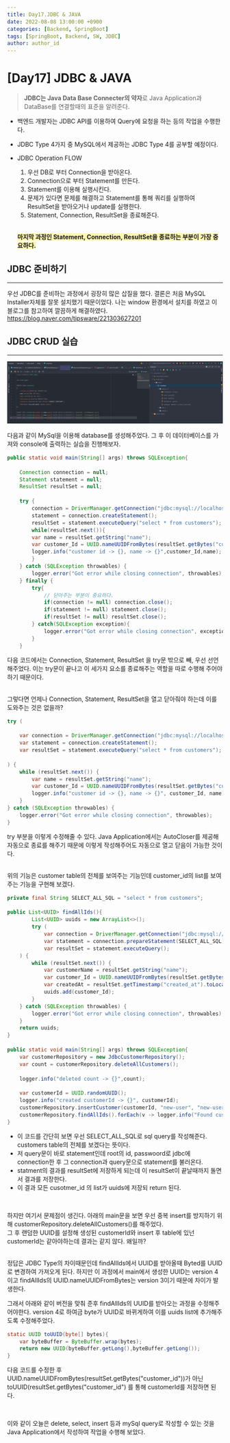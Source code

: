 ```yaml
---
title: Day17.JDBC & JAVA
date: 2022-08-08 13:00:00 +0900
categories: [Backend, SpringBoot]
tags: [SpringBoot, Backend, SW, JDBC] 
author: author_id 
---
```

# [Day17] JDBC & JAVA
> **JDBC는 Java Data Base Connecter의 약자**로 Java Application과 DataBase를 연결할때의 표준을 알려준다.

- 백엔드 개발자는 JDBC API를 이용하여 Query에 요청을 하는 등의 작업을 수행한다.
- JDBC Type 4가지 중 MySQL에서 제공하는 JDBC Type 4를 공부할 예정이다.

- JDBC Operation FLOW
    1. 우선 DB로 부터 Connection을 받아온다.
    2. Connection으로 부터 Statement를 만든다.
    3. Statement를 이용해 실행시킨다.
    4. 문제가 있다면 문제를 해결하고 Statement를 통해 쿼리를 실행하여 ResultSet을 받아오거나 update를 실행한다.
    5. Statement, Connection, ResultSet을 종료해준다.  
    <br>

    **<span style = "background-color: #fff5b1">마지막 과정인 Statement, Connection, ResultSet을 종료하는 부분이 가장 중요하다.</span>**


## JDBC 준비하기
---
우선 JDBC를 준비하는 과정에서 굉장히 많은 삽질을 했다. 결론은 처음 MySQL Installer자체를 잘못 설치했기 때문이었다. 나는 window 환경에서 설치를 하였고 이 블로그를 참고하여 깔끔하게 해결하였다.  
<https://blog.naver.com/tipsware/221303627201>

## JDBC CRUD 실습
---

![Desktop View](/assets/img/2022.08/09-1.PNG)

다음과 같이 MySql을 이용해 database를 생성해주었다. 그 후 이 데이터베이스를 가져와 console에 출력하는 실습을 진행해보자.  

```java
public static void main(String[] args) throws SQLException{
        
    Connection connection = null;
    Statement statement = null;
    ResultSet resultSet = null;

    try {
        connection = DriverManager.getConnection("jdbc:mysql://localhost/order_mgmt", "DB_ID","DB_PASSWORD");
        statement = connection.createStatement();
        resultSet = statement.executeQuery("select * from customers");
        while(resultSet.next()){
        var name = resultSet.getString("name");
        var customer_Id = UUID.nameUUIDFromBytes(resultSet.getBytes("customer_id"));
        logger.info("customer id -> {}, name -> {}",customer_Id,name);
        }
    } catch (SQLException throwables) {
        logger.error("Got error while closing connection", throwables);
    } finally {
        try{
            // 닫아주는 부분이 중요하다.
            if(connection != null) connection.close();
            if(statement != null) statement.close();
            if(resultSet != null) resultSet.close();
        } catch(SQLException exception){
            logger.error("Got error while closing connection", exception);
        }
    }
```

다음 코드에서는 Connection, Statement, ResultSet 을 try문 밖으로 빼, 우선 선언해주었다. 이는 try문이 끝나고 이 세가지 요소를 종료해주는 역할을 따로 수행해 주어야 하기 때문이다.  
<br>

그렇다면 언제나 Connection, Statement, ResultSet을 열고 닫아줘야 하는데 이를 도와주는 것은 없을까?  

```java
try (
            
    var connection = DriverManager.getConnection("jdbc:mysql://localhost/order_mgmt", "DB_ID","DB_PASSWORD");
    var statement = connection.createStatement();
    var resultSet = statement.executeQuery("select * from customers");

) {
    while (resultSet.next()) {
        var name = resultSet.getString("name");
        var customer_Id = UUID.nameUUIDFromBytes(resultSet.getBytes("customer_id"));
        logger.info("customer id -> {}, name -> {}", customer_Id, name);
    }
} catch (SQLException throwables) {
    logger.error("Got error while closing connection", throwables);
}
```

try 부분을 이렇게 수정해줄 수 있다. Java Application에서는 AutoCloser를 제공해 자동으로 종료를 해주기 때문에 이렇게 작성해주어도 자동으로 열고 닫음이 가능한 것이다.  
<br>

위의 기능은 customer table의 전체를 보여주는 기능인데 customer_id의 list를 보여주는 기능을 구현해 보겠다.

```java
private final String SELECT_ALL_SQL = "select * from customers";

public List<UUID> findAllIds(){
        List<UUID> uuids = new ArrayList<>();
        try (
            var connection = DriverManager.getConnection("jdbc:mysql://localhost/order_mgmt", "DB_ID","DB_PASSWORD");
            var statement = connection.prepareStatement(SELECT_ALL_SQL);
            var resultSet = statement.executeQuery();
    ) {
        while (resultSet.next()) {
            var customerName = resultSet.getString("name");
            var customer_Id = UUID.nameUUIDFromBytes(resultSet.getBytes("customer_id"));
            var createdAt = resultSet.getTimestamp("created_at").toLocalDateTime();
            uuids.add(customer_Id);
        }
    } catch (SQLException throwables) {
        logger.error("Got error while closing connection", throwables);
    }
    return uuids;
}

public static void main(String[] args) throws SQLException{
    var customerRepository = new JdbcCustomerRepository();
    var count = customerRepository.deleteAllCustomers();

    logger.info("deleted count -> {}",count);

    var customerId = UUID.randomUUID();
    logger.info("created customerId -> {}", customerId);
    customerRepository.insertCustomer(customerId, "new-user", "new-user@gmail.com");
    customerRepository.findAllIds().forEach(v -> logger.info("Found customerId : {}",v));
}
```
- 이 코드를 간단히 보면 우선 SELECT_ALL_SQL로 sql query를 작성해준다. customers table의 전체를 보겠다는 뜻이다.  
- 저 query문이 바로 statement인데 root의 id, passwoord로 jdbc에 connection한 후 그 connection과 query문으로 statement를 불러온다.  
- statment의 결과를 resultSet에 저장하게 되는데 이 resultSet이 끝날때까지 돌면서 결과를 저장한다.  
- 이 결과 모든 cusotmer_id 의 list가 uuids에 저장되 return 된다.
<br>

하지만 여기서 문제점이 생긴다. 아래의 main문을 보면 우선 중복 insert를 방지하기 위해 customerRepository.deleteAllCustomers()를 해주었다.  
그 후 랜덤한 UUID를 설정해 생성된 customerId와 insert 후 table에 있넌 customerId는 같아야하는데 결과는 같지 않다. 왜일까?  
<br>

정답은 JDBC Type의 차이때문인데 findAllIds에서 UUID를 받아올때 Byted를 UUID로 변경하여 가져오게 된다. 하지만 이 과정에서 main에서 생성한 UUID는 version 4이고 findAllIds의 UUID.nameUUIDFromBytes는 version 3이기 때문에 차이가 발생한다.
<br>

그래서 아래와 같이 버전을 맞춰 준후 findAllIds의 UUID를 받아오는 과정을 수정해주어야한다. version 4로 하여금 byte가 UUID로 바뀌게하여 이를 uuids list에 추가해주도록 수정해주었다.
```java
static UUID toUUID(byte[] bytes){
    var byteBuffer = ByteBuffer.wrap(bytes);
    return new UUID(byteBuffer.getLong(),byteBuffer.getLong());
}
```

다음 코드를 수정한 후 UUID.nameUUIDFromBytes(resultSet.getBytes("customer_id"))가 아닌 toUUID(resultSet.getBytes("customer_id") 를 통해 customerId를 저장하면 된다.

<br>

이와 같이 오늘은 delete, select, insert 등과 mySql query로 작성할 수 있는 것을 Java Application에서 작성하여 작업을 수행해 보았다.